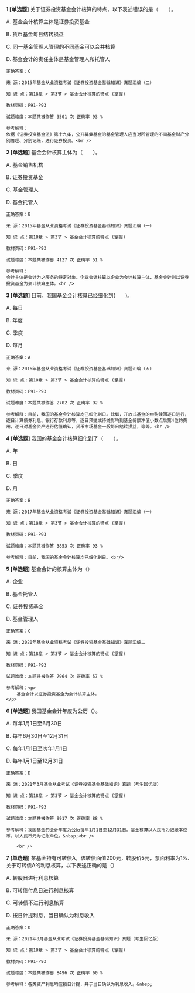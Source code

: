 **1 [单选题]** 
关于证券投资基金会计核算的特点，以下表述错误的是（　　）。

A. 基金会计核算主体是证券投资基金

B. 货币基金每日结转损益

C. 同一基金管理人管理的不同基金可以合并核算

D. 基金会计的责任主体是基金管理人和托管人

```
正确答案：C

来 源：2015年基金从业资格考试《证券投资基金基础知识》真题汇编（二）

知 识 点：第18章 > 第3节 > 基金会计核算的特点 (掌握)

教材页码：P91-P93

试题难度：本题共被作答 3501 次 正确率 93 %

参考解释：
依据《证券投资基金法》第十九条，公开募集基金的基金管理人应当对所管理的不同基金财产分别管理、分别记账，进行证券投资。<br />

```


**2 [单选题]** 
基金会计核算主体为（　　）。

A. 基金销售机构

B. 证券投资基金

C. 基金管理人

D. 基金托管人

```
正确答案：B

来 源：2015年基金从业资格考试《证券投资基金基础知识》真题汇编（一）

知 识 点：第18章 > 第3节 > 基金会计核算的特点 (掌握)

教材页码：P91-P93

试题难度：本题共被作答 4127 次 正确率 51 %

参考解释：
会计主体是会计为之服务的特定对象。企业会计核算以企业为会计核算主体，基金会计则以证券投资基金为会计核算主体。<br />

```


**3 [单选题]** 目前，我国基金会计核算已经细化到(&emsp;&emsp;)。

A. 每日

B. 年度

C. 季度

D. 每月

```
正确答案：A

来 源：2016年基金从业资格考试《证券投资基金基础知识》真题汇编（五）

知 识 点：第18章 > 第3节 > 基金会计核算的特点 (掌握)

教材页码：P91-P93

试题难度：本题共被作答 2702 次 正确率 92 %

参考解释：目前，我国的基金会计核算均已细化到日。比如，开放式基金的申购赎回逐日进行，逐日计算债券利息、银行存款利息等，逐日预提或待摊影响到基金份额净值小数点后第4位的费用，逐日对基金资产进行估值确认，货币市场基金一般每日结转损益，等等。<br />

```


**4 [单选题]** 我国的基金会计核算细化到了（　　）。

A. 年

B. 日

C. 季度

D. 月<br/>

```
正确答案：B

来 源：2017年基金从业资格考试《证券投资基金基础知识》真题汇编（一）

知 识 点：第18章 > 第3节 > 基金会计核算的特点 (掌握)

教材页码：P91-P93

试题难度：本题共被作答 3853 次 正确率 93 %

参考解释：目前，我国的基金会计核算均已细化到日。<br/>
```


**5 [单选题]** 基金会计的核算主体为（）

A. 企业

B. 基金托管人

C. 证券投资基金

D. 基金管理人 

```
正确答案：C

来 源：2020年基金从业资格考试《证券投资基金基础知识》真题汇编二

知 识 点：第18章 > 第3节 > 基金会计核算的特点 (掌握)

教材页码：P91-P93

试题难度：本题共被作答 7964 次 正确率 57 %

参考解释：<p>
	基金会计以证券投资基金为会计核算主体。
</p>
```


**6 [单选题]** 我国基金会计年度为公历（）。

A. 每年1月1日至6月30日

B. 每年6月30日至12月31日

C. 每年1月1日至次年1月1日

D. 每年1月1日至12月31日

```
正确答案：D

来 源：2021年3月基金从业考试《证券投资基金基础知识》真题（考生回忆版）

知 识 点：第18章 > 第3节 > 基金会计核算的特点 (掌握)

教材页码：P91-P93

试题难度：本题共被作答 9917 次 正确率 88 %

参考解释：我国基金的会计年度为公历每年1月1日至12月31日。基金核算以人民币为记账本位币，以人民币元为记账单位。&nbsp;<br />

	<br />

```


**7 [单选题]** 某基金持有可转债A，该转债面值200元，转股价5元，票面利率为1%.关于可转债A的利息核算，以下表述正确的是（）<br />


A. 转股日进行利息核算

B. 可转债付息日进行利息核算

C. 可转债不进行利息核算

D. 按日计提利息，当日确认为利息收入

```
正确答案：D

来 源：2021年3月基金从业考试《证券投资基金基础知识》真题（考生回忆版）

知 识 点：第18章 > 第3节 > 基金会计核算的特点 (掌握)

教材页码：P91-P93

试题难度：本题共被作答 8496 次 正确率 60 %

参考解释：各类资产利息均应按日计提，并于当日确认为利息收入。&nbsp;
```

